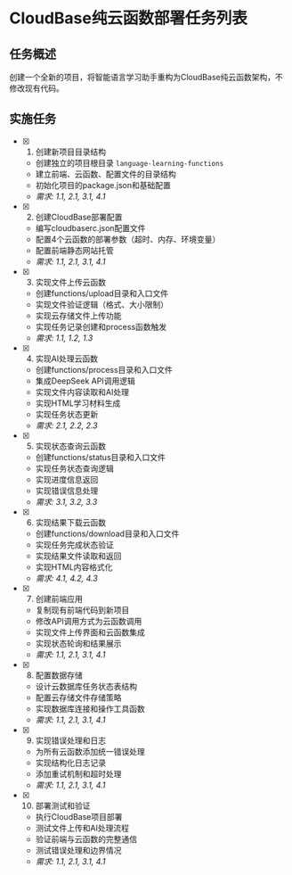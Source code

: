 # CloudBase纯云函数部署任务列表

## 任务概述

创建一个全新的项目，将智能语言学习助手重构为CloudBase纯云函数架构，不修改现有代码。

## 实施任务

- [x] 1. 创建新项目目录结构
  - 创建独立的项目根目录 `language-learning-functions`
  - 建立前端、云函数、配置文件的目录结构
  - 初始化项目的package.json和基础配置
  - _需求: 1.1, 2.1, 3.1, 4.1_

- [x] 2. 创建CloudBase部署配置
  - 编写cloudbaserc.json配置文件
  - 配置4个云函数的部署参数（超时、内存、环境变量）
  - 配置前端静态网站托管
  - _需求: 1.1, 2.1, 3.1, 4.1_

- [x] 3. 实现文件上传云函数
  - 创建functions/upload目录和入口文件
  - 实现文件验证逻辑（格式、大小限制）
  - 实现云存储文件上传功能
  - 实现任务记录创建和process函数触发
  - _需求: 1.1, 1.2, 1.3_

- [x] 4. 实现AI处理云函数
  - 创建functions/process目录和入口文件
  - 集成DeepSeek API调用逻辑
  - 实现文件内容读取和AI处理
  - 实现HTML学习材料生成
  - 实现任务状态更新
  - _需求: 2.1, 2.2, 2.3_

- [x] 5. 实现状态查询云函数
  - 创建functions/status目录和入口文件
  - 实现任务状态查询逻辑
  - 实现进度信息返回
  - 实现错误信息处理
  - _需求: 3.1, 3.2, 3.3_

- [x] 6. 实现结果下载云函数
  - 创建functions/download目录和入口文件
  - 实现任务完成状态验证
  - 实现结果文件读取和返回
  - 实现HTML内容格式化
  - _需求: 4.1, 4.2, 4.3_

- [x] 7. 创建前端应用
  - 复制现有前端代码到新项目
  - 修改API调用方式为云函数调用
  - 实现文件上传界面和云函数集成
  - 实现状态轮询和结果展示
  - _需求: 1.1, 2.1, 3.1, 4.1_

- [x] 8. 配置数据存储
  - 设计云数据库任务状态表结构
  - 配置云存储文件存储策略
  - 实现数据库连接和操作工具函数
  - _需求: 1.1, 2.1, 3.1, 4.1_

- [x] 9. 实现错误处理和日志
  - 为所有云函数添加统一错误处理
  - 实现结构化日志记录
  - 添加重试机制和超时处理
  - _需求: 1.1, 2.1, 3.1, 4.1_

- [x] 10. 部署测试和验证
  - 执行CloudBase项目部署
  - 测试文件上传和AI处理流程
  - 验证前端与云函数的完整通信
  - 测试错误处理和边界情况
  - _需求: 1.1, 2.1, 3.1, 4.1_